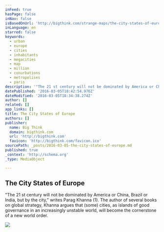 ```yaml
---
inFeed: true
hasPage: false
inNav: false
isBasedOnUrl: 'http://bigthink.com/strange-maps/the-city-states-of-europe'
inLanguage: en
starred: false
keywords:
  - urban
  - europe
  - cities
  - inhabitants
  - megacities
  - map
  - million
  - conurbations
  - metropolises
  - paris
description: '"The 21 st century will not be dominated by America or China, Brazil or India, but by the city," writes Parag Khanna (1). The author of several books on global strategy, Khanna argues that (some) cities, as islands of good governance in an increasingly unstable world, will become the cornerstone of a new world order.'
datePublished: '2016-03-05T18:42:54.976Z'
dateModified: '2016-03-05T18:34:38.274Z'
author: []
related: []
app_links: []
title: The City States of Europe
authors: []
publisher:
  name: Big Think
  domain: bigthink.com
  url: 'http://bigthink.com'
  favicon: 'http://bigthink.com/favicon.ico'
sourcePath: _posts/2016-03-05-the-city-states-of-europe.md
published: true
_context: 'http://schema.org'
_type: MediaObject

---
```

<article style=""><h1>The City States of Europe</h1><p>"The 21 st century will not be dominated by America or China, Brazil or India, but by the city," writes Parag Khanna (1). The author of several books on global strategy, Khanna argues that (some) cities, as islands of good governance in an increasingly unstable world, will become the cornerstone of a new world order.</p><img src="https://s3-us-west-2.amazonaws.com/the-grid-img/p/c01f73d8c0af01e0c637c7db9d2d7e200ff11b45.jpg" /></article>